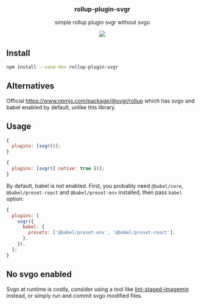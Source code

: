 <h3 align="center">
  rollup-plugin-svgr
</h3>

<p align="center">
  simple rollup plugin svgr without svgo
</p>

<p align="center">
  <a href="https://npmjs.org/package/rollup-plugin-svgr"><img src="https://img.shields.io/npm/v/rollup-plugin-svgr.svg?style=flat-square"></a>
</p>

## Install

```bash
npm install --save-dev rollup-plugin-svgr
```

## Alternatives

Official https://www.npmjs.com/package/@svgr/rollup which has svgo and babel enabled by default, unlike this library.

## Usage

```js
{
  plugins: [svgr()];
}
```

```js
{
  plugins: [svgr({ native: true })];
}
```

By default, babel is not enabled. First, you probably need `@babel/core`, `@babel/preset-react` and `@babel/preset-env` installed, then pass `babel` option:

```js
{
  plugins: [
    svgr({
      babel: {
        presets: ['@babel/preset-env', '@babel/preset-react'],
      },
    }),
  ];
}
```

## No svgo enabled

Svgo at runtime is costly, consider using a tool like [lint-staged-imagemin](https://www.npmjs.com/package/lint-staged-imagemin) instead, or simply run and commit svgo modified files.
